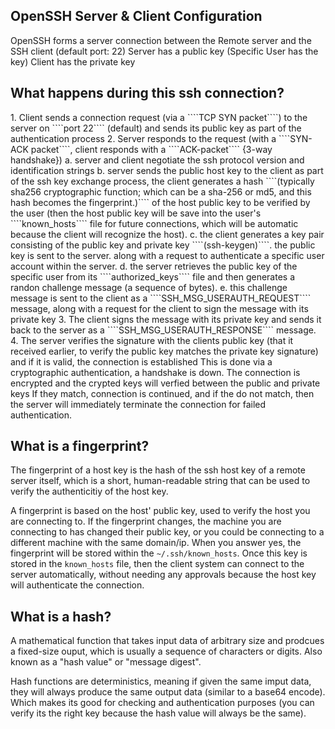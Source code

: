 <h2>OpenSSH Server & Client Configuration</h2>

OpenSSH forms a server connection between the Remote server and the SSH client (default port: 22)
Server has a public key (Specific User has the key)
Client has the private key 

<h2>What happens during this ssh connection?</h2>
  1. Client sends a connection request (via a ````TCP SYN packet````) to the server on ````port 22```` (default) and sends its public key as part of the authentication process
  2. Server responds to the request (with a ````SYN-ACK packet````, client responds with a ````ACK-packet```` {3-way handshake})
    a. server and client negotiate the ssh protocol version and identification strings 
    b. server sends the public host key to the client as part of the ssh key exchange process, the client generates a hash ````(typically sha256 cryptographic function; which can be a sha-256 or md5, and this hash becomes the fingerprint.)```` of the host public key to be verified by the user (then the host public key will be save into the user's ````known_hosts```` file for future connections, which will be automatic because the client will recognize the host).     
    c. the client generates a key pair consisting of the public key and private key ````(ssh-keygen)````. the public key is sent to the server. along with a request to authenticate a specific user account within the server.
    d. the server retrieves the public key of the specific user from its ````authorized_keys```` file and then generates a randon challenge message (a sequence of bytes). 
    e. this challenge message is sent to the client as a ````SSH_MSG_USERAUTH_REQUEST```` message, along with a request for the client to sign the message with its private key
  3. The client signs the message with its private key and sends it back to the server as a ````SSH_MSG_USERAUTH_RESPONSE```` message.
  4. The server verifies the signature with the clients public key (that it received earlier, to verify the public key matches the private key signature) and if it is valid, the connection is established
This is done via a cryptographic authentication, a handshake is down. The connection is encrypted and the crypted keys will verfied between the public and private keys
If they match, connection is continued, and if the do not match, then the server will immediately terminate the connection for failed authentication.  

<h2>What is a fingerprint?</h2>

The fingerprint of a host key is the hash of the ssh host key of a remote server itself, which is a short, human-readable string that can be used to verify the authenticitiy of the host key. 

A fingerprint is based on the host' public key, used to verify the host you are connecting to.
If the fingerprint changes, the machine you are connecting to has changed their public key, or you could be connecting to a different machine with the same domain/ip.
When you answer yes, the fingerprint will be stored within the ````~/.ssh/known_hosts````. Once this key is stored in the ````known_hosts```` file, then the client system can connect to the server automatically, without needing any approvals because the host key will authenticate the connection. 

<h2>What is a hash?</h2>
A mathematical function that takes input data of arbitrary size and prodcues a fixed-size ouput, which is usually a sequence of characters or digits. Also known as a "hash value" or "message digest".

Hash functions are deterministics, meaning if given the same imput data, they will always produce the same output data (similar to a base64 encode). Which makes its good for checking and authentication purposes (you can verify its the right key because the hash value will always be the same). 














